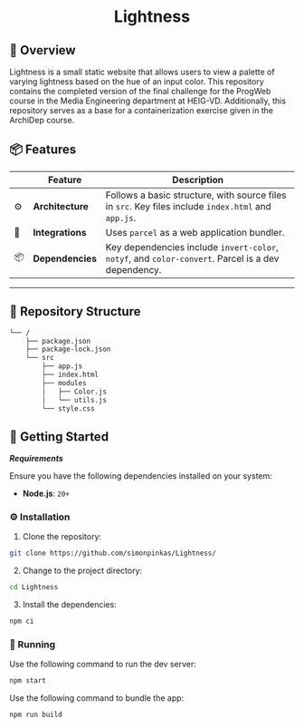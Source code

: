 <h1 align="center">
    Lightness
</h1>



## 📍 Overview

Lightness is a small static website that allows users to view a palette of varying lightness based on the hue of an input color. This repository contains the completed version of the final challenge for the ProgWeb course in the Media Engineering department at HEIG-VD. Additionally, this repository serves as a base for a containerization exercise given in the ArchiDep course.


## 📦 Features

|    |   Feature         | Description |
|----|-------------------|---------------------------------------------------------------|
| ⚙️  | **Architecture**  | Follows a basic structure, with source files in `src`. Key files include `index.html` and `app.js`. |
| 🔌 | **Integrations**  | Uses `parcel` as a web application bundler. |
| 📦 | **Dependencies**  | Key dependencies include `invert-color`, `notyf`, and `color-convert`. Parcel is a dev dependency. |


---

## 📂 Repository Structure

```sh
└── /
    ├── package.json
    ├── package-lock.json
    └── src
        ├── app.js
        ├── index.html
        ├── modules
        │   ├── Color.js
        │   └── utils.js
        └── style.css
```



## 🚀 Getting Started

***Requirements***

Ensure you have the following dependencies installed on your system:

* **Node.js**: `20+`

### ⚙️ Installation

1. Clone the  repository:

```sh
git clone https://github.com/simonpinkas/Lightness/
```

2. Change to the project directory:

```sh
cd Lightness
```

3. Install the dependencies:

```sh
npm ci
```

### 🤖 Running 

Use the following command to run the dev server:

```sh
npm start
```

Use the following command to bundle the app:
```sh
npm run build
```
